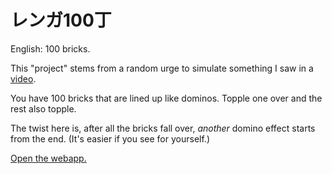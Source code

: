 # レンガ100丁

English: 100 bricks.

This "project" stems from a random urge to simulate something I saw in a [video](https://youtu.be/Xu3gsN6fmhY?t=1068).

You have 100 bricks that are lined up like dominos. Topple one over and the rest also topple.

The twist here is, after all the bricks fall over, _another_ domino effect starts from the end. (It's easier if you see for yourself.)

[Open the webapp.](https://japnaa.github.io/Thingy_2023/renga100chou/build/Renga%20100%20Chou.html)

